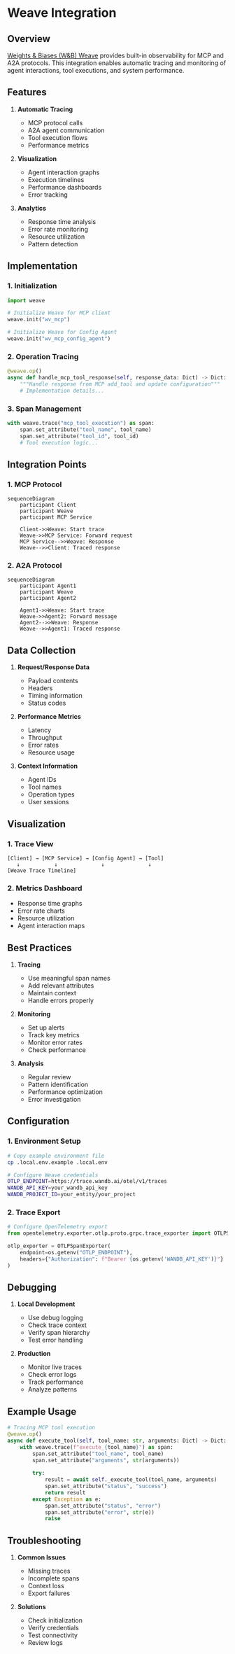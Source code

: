# Weave Integration

## Overview

[Weights & Biases (W&B) Weave](https://wandb.ai/site/weave) provides built-in observability for MCP and A2A protocols. This integration enables automatic tracing and monitoring of agent interactions, tool executions, and system performance.

## Features

1. **Automatic Tracing**
   - MCP protocol calls
   - A2A agent communication
   - Tool execution flows
   - Performance metrics

2. **Visualization**
   - Agent interaction graphs
   - Execution timelines
   - Performance dashboards
   - Error tracking

3. **Analytics**
   - Response time analysis
   - Error rate monitoring
   - Resource utilization
   - Pattern detection

## Implementation

### 1. Initialization

```python
import weave

# Initialize Weave for MCP client
weave.init("wv_mcp")

# Initialize Weave for Config Agent
weave.init("wv_mcp_config_agent")
```

### 2. Operation Tracing

```python
@weave.op()
async def handle_mcp_tool_response(self, response_data: Dict) -> Dict:
    """Handle response from MCP add_tool and update configuration"""
    # Implementation details...
```

### 3. Span Management

```python
with weave.trace("mcp_tool_execution") as span:
    span.set_attribute("tool_name", tool_name)
    span.set_attribute("tool_id", tool_id)
    # Tool execution logic...
```

## Integration Points

### 1. MCP Protocol

```mermaid
sequenceDiagram
    participant Client
    participant Weave
    participant MCP Service

    Client->>Weave: Start trace
    Weave->>MCP Service: Forward request
    MCP Service-->>Weave: Response
    Weave-->>Client: Traced response
```

### 2. A2A Protocol

```mermaid
sequenceDiagram
    participant Agent1
    participant Weave
    participant Agent2

    Agent1->>Weave: Start trace
    Weave->>Agent2: Forward message
    Agent2-->>Weave: Response
    Weave-->>Agent1: Traced response
```

## Data Collection

1. **Request/Response Data**
   - Payload contents
   - Headers
   - Timing information
   - Status codes

2. **Performance Metrics**
   - Latency
   - Throughput
   - Error rates
   - Resource usage

3. **Context Information**
   - Agent IDs
   - Tool names
   - Operation types
   - User sessions

## Visualization

### 1. Trace View
```
[Client] → [MCP Service] → [Config Agent] → [Tool]
   ↓           ↓              ↓              ↓
[Weave Trace Timeline]
```

### 2. Metrics Dashboard
- Response time graphs
- Error rate charts
- Resource utilization
- Agent interaction maps

## Best Practices

1. **Tracing**
   - Use meaningful span names
   - Add relevant attributes
   - Maintain context
   - Handle errors properly

2. **Monitoring**
   - Set up alerts
   - Track key metrics
   - Monitor error rates
   - Check performance

3. **Analysis**
   - Regular review
   - Pattern identification
   - Performance optimization
   - Error investigation

## Configuration

### 1. Environment Setup
```bash
# Copy example environment file
cp .local.env.example .local.env

# Configure Weave credentials
OTLP_ENDPOINT=https://trace.wandb.ai/otel/v1/traces
WANDB_API_KEY=your_wandb_api_key
WANDB_PROJECT_ID=your_entity/your_project
```

### 2. Trace Export
```python
# Configure OpenTelemetry export
from opentelemetry.exporter.otlp.proto.grpc.trace_exporter import OTLPSpanExporter

otlp_exporter = OTLPSpanExporter(
    endpoint=os.getenv("OTLP_ENDPOINT"),
    headers={"Authorization": f"Bearer {os.getenv('WANDB_API_KEY')}"}
)
```

## Debugging

1. **Local Development**
   - Use debug logging
   - Check trace context
   - Verify span hierarchy
   - Test error handling

2. **Production**
   - Monitor live traces
   - Check error logs
   - Track performance
   - Analyze patterns

## Example Usage

```python
# Tracing MCP tool execution
@weave.op()
async def execute_tool(self, tool_name: str, arguments: Dict) -> Dict:
    with weave.trace(f"execute_{tool_name}") as span:
        span.set_attribute("tool_name", tool_name)
        span.set_attribute("arguments", str(arguments))
        
        try:
            result = await self._execute_tool(tool_name, arguments)
            span.set_attribute("status", "success")
            return result
        except Exception as e:
            span.set_attribute("status", "error")
            span.set_attribute("error", str(e))
            raise
```

## Troubleshooting

1. **Common Issues**
   - Missing traces
   - Incomplete spans
   - Context loss
   - Export failures

2. **Solutions**
   - Check initialization
   - Verify credentials
   - Test connectivity
   - Review logs 